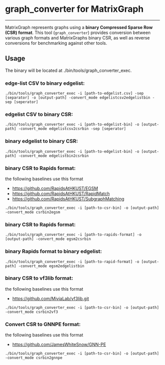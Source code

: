 # graph_converter for MatrixGraph
-------------
MatrixGraph represents graphs using a **binary Compressed Sparse Row (CSR) format**. This tool (`graph_converter`) provides conversion between various graph formats and MatrixGraphs binary CSR, as well as reverse conversions for benchmarking against other tools.


## Usage
The binary will be located at ./bin/tools/graph_converter_exec.

### edge-list CSV to binary edgelist:
```shell
./bin/tools/graph_converter_exec -i [path-to-edgelist.csv] -sep [separator] -o [output-path] -convert_mode edgelistcsv2edgelistbin -sep [seperator]
```

### edgelist CSV to binary CSR:
```shell
./bin/tools/graph_converter_exec -i [path-to-edgelist-bin] -o [output-path] -convert_mode edgelistcsv2csrbin -sep [seperator] 
```

### binary edgelist to binary CSR:
```shell
./bin/tools/graph_converter_exec -i [path-to-edgelist-bin] -o [output-path] -convert_mode edgelistbin2csrbin
```

### binary CSR to Rapids format:
the following baselines use this format 
* https://github.com/RapidsAtHKUST/EGSM
* https://github.com/RapidsAtHKUST/RapidMatch
* https://github.com/RapidsAtHKUST/SubgraphMatching
```shell
./bin/tools/graph_converter_exec -i [path-to-csr-bin] -o [output-path] -convert_mode csrbin2egsm
```

### binary CSR to Rapids format:
```shell
./bin/tools/graph_converter_exec -i [path-to-rapids-format] -o [output-path] -convert_mode egsm2csrbin
```

### binary Rapids format to binary edgelist:
```shell
./bin/tools/graph_converter_exec -i [path-to-rapid-format] -o [output-path] -convert_mode egsm2edgelistbin
```

### binary CSR to vf3lib format:
the following baselines use this format 
* https://github.com/MiviaLab/vf3lib.git
```shell
./bin/tools/graph_converter_exec -i [path-to-csr-bin] -o [output-path] -convert_mode csrbin2vf3
```

### Convert CSR to GNNPE format:
the following baselines use this format 
* https://github.com/JamesWhiteSnow/GNN-PE
```shell
./bin/tools/graph_converter_exec -i [path-to-csr-bin] -o [output-path] -convert_mode csrbin2gnnpe
```
